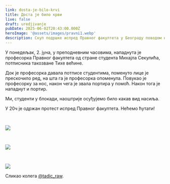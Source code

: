 ```yaml
---
link: dosta-je-bilo-krvi
title: Доста је било крви
live: false
draft: uredjivanje
pubDate: 2025-06-02T20:43:00.000Z
heroImage: '@assets/images/pravni1.webp'
description: Скуп подршке испред Правног факултета у Београду поводом напада на професорку и портира.
---
```

У понедељак, 2. јуна, у преподневним часовима, нападнута је професорка Правног факултета од стране студента Михајла Секулића, потписника такозване Тихе већине. 

Док је професорка давала потписе студентима, поменуто лице је прескочило ред, на шта га је професорка опоменула. Повукао је професорку за нос, након чега је звала портира у помоћ. Након тога је нападнут и портир.

Ми, студенти у блокади, наоштрије осуђујемо било какав вид насиља. 

У 20ч је одржан протест испред Правног факултета. Нећемо ћутати!

‎ 

![](@assets/images/CHE00750.webp)

‎ 

![](@assets/images/CHE00820.webp)

‎ 

![](@assets/images/CHE00805.webp)

Сликао колега [@tadic\_raw](https://www.instagram.com/tadic_raw/).
